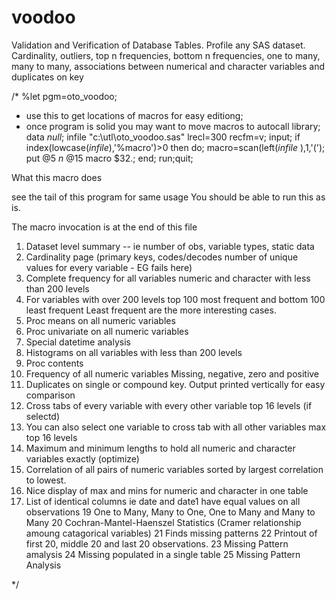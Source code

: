 # voodoo

Validation and Verification of Database Tables. Profile any SAS dataset. Cardinality, outliers, top n frequencies, bottom n frequencies, one to many, many to many, associations between numerical and character variables and duplicates on key

/*
%let pgm=oto_voodoo;
* use this to get locations of macros for easy editiong;
* once program is solid you may want to move macros to autocall library;
data _null_;
infile "c:\utl\oto_voodoo.sas" lrecl=300 recfm=v;
input;
if index(lowcase(_infile_),'%macro')>0 then do;
 macro=scan(left(_infile_ ),1,'(');
 put @5 _n_ @15 macro $32.;
end;
run;quit;


What this macro does

see the tail of this program for same usage
You should be able to run this as is.

The macro invocation is at the end of this file

1.   Dataset level summary -- ie number of obs, variable types, static data
2.   Cardinality page  (primary keys, codes/decodes  number of unique
     values for every variable - EG fails here)
3.   Complete frequency for all variables numeric and character with less
     than 200 levels
4.   For variables with over 200 levels top 100 most frequent and bottom
     100 least frequent
     Least frequent are the more interesting cases.
5.   Proc means on all numeric variables
6.   Proc univariate on all numeric variables
7.   Special datetime  analysis
9.   Histograms on all variables with less than 200 levels
10.  Proc contents
11.  Frequency of all numeric variables Missing, negative, zero and positive
12.  Duplicates on single or compound key. Output printed vertically for
     easy comparison
13.  Cross tabs of every variable with every other variable top 16 levels
     (if selectd)
14.  You can also select one variable to cross tab with all other variables
     max top 16 levels
16.  Maximum and minimum lengths to hold all numeric and character variables
     exactly (optimize)
17.  Correlation of all pairs of numeric variables sorted by largest correlation to lowest.    
18.  Nice display of max and mins for numeric and character in one table
19.  List of identical columns ie date and date1 have equal values on all
     observations
19   One to Many, Many to One, One to Many and Many to Many
20   Cochran-Mantel-Haenszel Statistics (Cramer relationship amoung catagorical variables)
21   Finds missing patterns
22   Printout of first 20, middle 20 and last 20 observations.
23   Missing Pattern amalysis
24   Missing populated in a single table
25   Missing Pattern Analysis



*/
